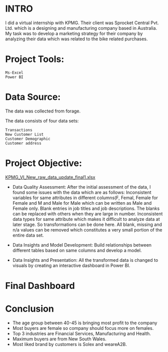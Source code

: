 # INTRO

I did a virtual internship with KPMG. Their client was Sprocket Central Pvt. Ltd. which is a designing and manufacturing company based in Australia.
My task was to develop a marketing strategy for their company by analyzing their data which was related to the bike related purchases.

# Project Tools:

    Ms-Excel
    Power BI

# Data Source:

The data was collected from forage.

The data consists of four data sets:

    Transactions
    New Customer List
    Customer Demographic
    Customer address

# Project Objective:
[KPMG_VI_New_raw_data_update_final1.xlsx](https://github.com/Richa-Chamoli/KPMG-Virtual-Internship/files/9540684/KPMG_VI_New_raw_data_update_final1.xlsx)


* Data Quality Assessment: 
After the initial assessment of the data, I found some issues with the data which are as follows:
Inconsistent variables for same attributes in different columns(F, Femal, Female for Female and M and Male for Male which can be written as Male and Female only.
Blank entries in job titles and job descriptions. The blanks can be replaced with others when they are large in number.
Inconsistent data types for same attribute which makes it difficult to analyze data at later stage. So transformations can be done here.
All blank, missing and n/a values can be removed which constitutes a very small portion of the entire data set.

* Data Insights and Model Development:
Build relationships between different tables based on same columns and develop a model.

* Data Insights and Presentation:
All the transformed data is changed to visuals by creating an interactive dashboard in Power BI.

# Final Dashboard

# Conclusion

* The age group between 40-45 is bringing most profit to the company
* Most buyers are female so company should focus more on females.
* Top 3 industries are Financial Services, Manufacturing and Health.
* Maximum buyers are from New South Wales.
* Most liked brand by customers is Solex and weareA2B.
